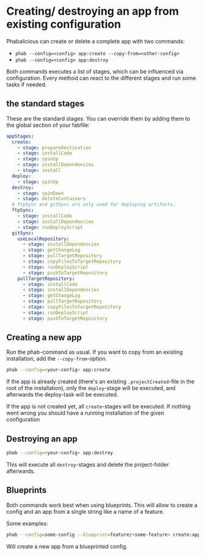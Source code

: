 # Creating/ destroying an app from existing configuration

Phabalicious can create or delete a complete app with two commands:

  * `phab --config=<config> app:create --copy-from=<other-config>`
  * `phab --config=<config> app:destroy`

Both commands executes a list of stages, which can be influenced via configuration. Every method can react to the different stages and run some tasks if needed.

## the standard stages

These are the standard stages. You can override them by adding them to the global section of your fabfile:

```yaml
appStages:
  create:
    - stage: prepareDestination
    - stage: installCode
    - stage: spinUp
    - stage: installDependencies
    - stage: install
  deploy:
    - stage: spinUp
  destroy:
    - stage: spinDown
    - stage: deleteContainers
  # ftpSync and gitSync are only used for deploying artifacts.
  ftpSync:
    - stage: installCode
    - stage: installDependencies
    - stage: runDeployScript
  gitSync:
    useLocalRepository:
      - stage: installDependencies
      - stage: getChangeLog
      - stage: pullTargetRepository
      - stage: copyFilesToTargetRepository
      - stage: runDeployScript
      - stage: pushToTargetRepository
    pullTargetRepository:
      - stage: installCode
      - stage: installDependencies
      - stage: getChangeLog
      - stage: pullTargetRepository
      - stage: copyFilesToTargetRepository
      - stage: runDeployScript
      - stage: pushToTargetRepository
```

## Creating a new app

Run the phab-command as usual. If you want to copy from an existing installation, add the `--copy-from`-option.

``` bash
phab --config=<your-config> app:create
```

If the app is already created (there's an existing `.projectCreated`-file in the root of the installation), only the `deploy`-stage will be executed, and afterwards the deploy-task will be executed.

If the app is not created yet, all `create`-stages will be executed. If nothing went wrong you should have a running installation of the given configuration

## Destroying an app

``` bash
phab --config=<your-config> app:destroy
```

This will execute all `destroy`-stages and delete the project-folder afterwards.

## Blueprints

Both commands work best when using blueprints. This will allow to create a config and an app from a single string like a name of a feature.

Some examples:

``` bash
phab --config=some-config --blueprint=feature/<some-feature> create:app
```

Will create a new app from a blueprinted config.
